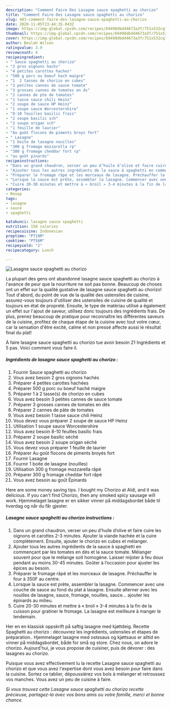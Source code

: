 ```yaml
---
description: "Comment Faire Des Lasagne sauce spaghetti au chorizo"
title: "Comment Faire Des Lasagne sauce spaghetti au chorizo"
slug: 483-comment-faire-des-lasagne-sauce-spaghetti-au-chorizo
date: 2020-11-05T23:44:35.843Z
image: https://img-global.cpcdn.com/recipes/b9498dbdd4673a3f/751x532cq70/lasagne-sauce-spaghetti-au-chorizo-photo-principale-de-la-recette.jpg
thumbnail: https://img-global.cpcdn.com/recipes/b9498dbdd4673a3f/751x532cq70/lasagne-sauce-spaghetti-au-chorizo-photo-principale-de-la-recette.jpg
cover: https://img-global.cpcdn.com/recipes/b9498dbdd4673a3f/751x532cq70/lasagne-sauce-spaghetti-au-chorizo-photo-principale-de-la-recette.jpg
author: Beulah Wilson
ratingvalue: 3.9
reviewcount: 4
recipeingredient:
- " Sauce spaghetti au chorizo"
- "2 gros oignons hachs"
- "4 petites carottes haches"
- "500 g porc ou boeuf hach maigre"
- "1  2 tasses de chorizo en cubes"
- "3 petites cannes de sauce tomate"
- "3 grosses cannes de tomates en ds"
- "2 cannes de pte de tomates"
- "1 tasse sauce chili Heinz"
- "2 soupe de sauce HP Heinz"
- "1 soupe sauce Worcestershire"
- "8-10 feuilles basilic frais"
- "2 soupe basilic sch"
- "2 soupe origan sch"
- "1 feuille de laurier"
- "Au goût flocons de piments broys fort"
- " Lasagne"
- "1 boite de lasagne nouilles"
- "300 g fromage mozzarella rp"
- "300 g fromage cheddar fort rp"
- "au goût pinards"
recipeinstructions:
- "Dans un grand chaudron, verser un peu d’huile d’olive et faire cuire les oignons et carottes 2-3 minutes. Ajouter la viande hachée et la cuire complètement. Ensuite, ajouter le chorizo en cubes et mélanger."
- "Ajouter tous les autres ingrédients de la sauce à spaghetti en commençant par les tomates en dés et la sauce tomate. Mélanger souvent pour que le mélange soit homogène. Laisser mijoter à feu doux pendant au moins 30-45 minutes. Goûter à l’occasion pour ajuster les épices au besoin."
- "Préparer le fromage râpé et les morceaux de lasagne. Préchauffer le four à 350F au centre."
- "Lorsque la sauce est prête, assembler la lasagne. Commencer avec une couche de sauce au fond du plat à lasagne. Ensuite alterner avec les nouilles de lasagne, sauce, fromage, nouilles, sauce... ajouter les épinards au milieu."
- "Cuire 20-30 minutes et mettre à « broil » 3-4 minutes à la fin de la cuisson pour gratiner le fromage. La lasagne est meilleure à manger le lendemain."
categories:
- Resep
tags:
- lasagne
- sauce
- spaghetti

katakunci: lasagne sauce spaghetti 
nutrition: 158 calories
recipecuisine: Indonesian
preptime: "PT19M"
cooktime: "PT56M"
recipeyield: "2"
recipecategory: Lunch

---
```



![Lasagne sauce spaghetti au chorizo](https://img-global.cpcdn.com/recipes/b9498dbdd4673a3f/751x532cq70/lasagne-sauce-spaghetti-au-chorizo-photo-principale-de-la-recette.jpg)

La plupart des gens ont abandonné lasagne sauce spaghetti au chorizo à l'avance de peur que la nourriture ne soit pas bonne. Beaucoup de choses ont un effet sur la qualité gustative de lasagne sauce spaghetti au chorizo! Tout d'abord, du point de vue de la qualité des ustensiles de cuisine, assurez-vous toujours d'utiliser des ustensiles de cuisine de qualité et toujours en état de propreté. Ensuite, le type de matériau utilisé a également un effet sur l'ajout de saveur, utilisez donc toujours des ingrédients frais. De plus, prenez beaucoup de pratique pour reconnaître les différentes saveurs de la cuisine, profitez de chaque étape de la cuisine avec tout votre cœur, car la sensation d'être excité, calme et non pressé affecte aussi le résultat final du plat!

<!--inarticleads1-->

À faire lasagne sauce spaghetti au chorizo tue avoir besoin 21 Ingrédients et 5 pas. Voici comment vous faire il.

##### Ingrédients de lasagne sauce spaghetti au chorizo :

1. Fournir  Sauce spaghetti au chorizo
1. Vous avez besoin 2 gros oignons hachés
1. Préparer 4 petites carottes hachées
1. Préparer 500 g porc ou boeuf haché maigre
1. Préparer 1 à 2 tasse(s) de chorizo en cubes
1. Vous avez besoin 3 petites cannes de sauce tomate
1. Préparer 3 grosses cannes de tomates en dés
1. Préparer 2 cannes de pâte de tomates
1. Vous avez besoin 1 tasse sauce chili Heinz
1. Vous devez vous préparer 2 soupe de sauce HP Heinz
1. Utilisation 1 soupe sauce Worcestershire
1. Vous avez besoin 8-10 feuilles basilic frais
1. Préparer 2 soupe basilic séché
1. Vous avez besoin 2 soupe origan séché
1. Vous devez vous préparer 1 feuille de laurier
1. Préparer Au goût flocons de piments broyés fort
1. Fournir  Lasagne
1. Fournir 1 boite de lasagne (nouilles)
1. Utilisation 300 g fromage mozzarella râpé
1. Préparer 300 g fromage cheddar fort râpé
1. Vous avez besoin au goût Épinards


Here are some money saving tips. I bought my Chorizo at Aldi, and it was delicious. If you can&#39;t find Chorizo, then any smoked spicy sausage will work. Hjemmelaget lasagne er en sikker vinner på middagsbordet både til hverdag og når du får gjester. 

<!--inarticleads2-->

##### Lasagne sauce spaghetti au chorizo instructions :

1. Dans un grand chaudron, verser un peu d’huile d’olive et faire cuire les oignons et carottes 2-3 minutes. Ajouter la viande hachée et la cuire complètement. Ensuite, ajouter le chorizo en cubes et mélanger.
1. Ajouter tous les autres ingrédients de la sauce à spaghetti en commençant par les tomates en dés et la sauce tomate. Mélanger souvent pour que le mélange soit homogène. Laisser mijoter à feu doux pendant au moins 30-45 minutes. Goûter à l’occasion pour ajuster les épices au besoin.
1. Préparer le fromage râpé et les morceaux de lasagne. Préchauffer le four à 350F au centre.
1. Lorsque la sauce est prête, assembler la lasagne. Commencer avec une couche de sauce au fond du plat à lasagne. Ensuite alterner avec les nouilles de lasagne, sauce, fromage, nouilles, sauce... ajouter les épinards au milieu.
1. Cuire 20-30 minutes et mettre à « broil » 3-4 minutes à la fin de la cuisson pour gratiner le fromage. La lasagne est meilleure à manger le lendemain.


Her en en klassisk oppskrift på saftig lasagne med kjøttdeig. Recette Spaghetti au chorizo : découvrez les ingrédients, ustensiles et étapes de préparation.. Hjemmelaget lasagne med ostesaus og kjøttsaus er alltid en vinner på middagsbordet, både for små og store. Chez nous, on adore le chorizo. Aujourd&#39;hui, je vous propose de cuisiner, puis de dévorer : des lasagnes au chorizo. 

<!--inarticleads1-->

<p>
Puisque vous avez effectivement lu la recette Lasagne sauce spaghetti au chorizo et que vous avez l'expertise dont vous avez besoin pour faire dans la cuisine. Sortez ce tablier, dépoussiérez vos bols à mélanger et retroussez vos manches. Vous avez un peu de cuisine à faire.
</p>

<p>
<i>Si vous trouvez cette Lasagne sauce spaghetti au chorizo recette précieuse, partagez-la avec vos bons amis ou votre famille, merci et bonne chance.</i>
</p>
